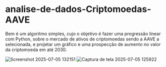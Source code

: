 # analise-de-dados-Criptomoedas-AAVE
Bem é um algoritmo simples, cujo o objetivo é fazer uma progressão linear com Python, sobre o mercado de ativos de criptomoedas sendo a AAVE  a selecionada, e projetar um gráfico e uma prospecção de aumento no valor da criptomoeda em até 2030.

![Screenshot 2025-07-05 132151](https://github.com/user-attachments/assets/a34f1a9c-e3f4-4f7e-b3a1-68e685b7092d)
![Captura de tela 2025-07-05 125922](https://github.com/user-attachments/assets/15cf825e-4750-4919-bb1d-42a073b02cd1)

